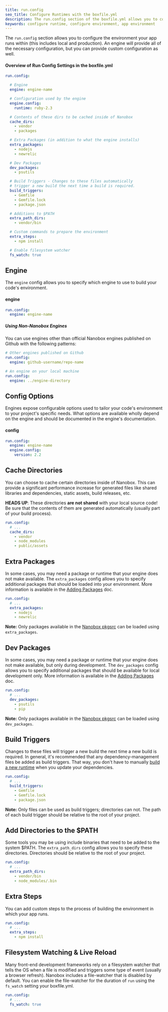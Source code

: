 ```yaml
---
title: run.config
seo_title: Configure Runtimes with the boxfile.yml
description: The run.config section of the boxfile.yml allows you to configure the environment in which your app runs.
keywords: configure runtime, configure environment, app environment
---
```


The `run.config` section allows you to configure the environment your app runs within (this includes local and production). An engine will provide all of the necessary configuration, but you can provide custom configuration as well.

#### Overview of Run Config Settings in the boxfile.yml
```yaml
run.config:

  # Engine
  engine: engine-name

  # Configuration used by the engine
  engine.config:
    runtime: ruby-2.3

  # Contents of these dirs to be cached inside of Nanobox
  cache_dirs:
    - vendor
    - packages

  # Extra Packages (in addition to what the engine installs)
  extra_packages:
    - nodejs
    - newrelic

  # Dev Packages
  dev_packages:
    - psutils

  # Build Triggers - Changes to these files automatically
  # trigger a new build the next time a build is required.
  build_triggers:
    - Gemfile
    - Gemfile.lock
    - package.json

  # Additions to $PATH
  extra_path_dirs:
    - vendor/bin

  # Custom commands to prepare the environment
  extra_steps:
    - npm install

  # Enable filesystem watcher
  fs_watch: true
```

## Engine
The `engine` config allows you to specify which engine to use to build your code's environment.

#### engine
```yaml
run.config:
  engine: engine-name
```

##### Using Non-Nanobox Engines
You can use engines other than official Nanobox engines published on Github with the following patterns:

```yaml
# Other engines published on Github
run.config:
  engine: github-username/repo-name

# An engine on your local machine
run.config:
  engine: ../engine-directory
```


## Config Options
Engines expose configurable options used to tailor your code's environment to your project's specific needs. What options are available wholly depend on the engine and should be documented in the engine's documentation.

#### config
```yaml
run.config:
  engine: engine-name
  engine.config:
    version: 2.2
```

## Cache Directories
You can choose to cache certain directories inside of Nanobox. This can provide a significant performance increase for generated files like shared libraries and dependencies, static assets, build releases, etc.

**HEADS UP**: These directories **are not shared** with your local source code! Be sure that the contents of them are generated automatically (usually part of your build process).

```yaml
run.config:
  # ...
  cache_dirs:
    - vendor
    - node_modules
    - public/assets
 ```

## Extra Packages
In some cases, you may need a package or runtime that your engine does not make available. The `extra_packages` config allows you to specify additional packages that should be loaded into your environment. More information is available in the [Adding Packages](/app-config/adding-packages/) doc.

```yaml
run.config:
  # ...
  extra_packages:
    - nodejs
    - newrelic
```

**Note:** Only packages available in the [Nanobox pkgsrc](http://packages.nanobox.io/2017/11/base/index.html) can be loaded using `extra_packages`.

## Dev Packages
In some cases, you may need a package or runtime that your engine does not make available, but only during development. The `dev_packages` config allows you to specify additional packages that should be available for local development only.  More information is available in the [Adding Packages](/app-config/adding-packages/) doc.

```yaml
run.config:
  # ...
  dev_packages:
    - psutils
    - pip
```

**Note:** Only packages available in the [Nanobox pkgsrc](http://packages.nanobox.io/2017/11/base/index.html) can be loaded using `dev_packages`.

## Build Triggers
Changes to these files will trigger a new build the next time a new build is required. In general, it's recommended that any dependency-management files be added as build triggers. That way, you don't have to manually [build a new runtime](/cli/build-runtime/) when you update your dependencies.

```yaml
run.config:
  # ...
  build_triggers:
    - Gemfile
    - Gemfile.lock
    - package.json
```

**Note:** Only files can be used as build triggers; directories can not. The path of each build trigger should be relative to the root of your project.

## Add Directories to the $PATH
Some tools you may be using include binaries that need to be added to the system $PATH. The `extra_path_dirs` config allows you to specify these directories. Directories should be relative to the root of your project.

```yaml
run.config:
  # ...
  extra_path_dirs:
    - vendor/bin
    - node_modules/.bin
```

## Extra Steps
You can add custom steps to the process of building the environment in which your app runs.

```yaml
run.config:
  # ...
  extra_steps:
    - npm install
```

## Filesystem Watching & Live Reload
Many front-end development frameworks rely on a filesystem watcher that tells the OS when a file is modified and triggers some type of event (usually a browser refresh). Nanobox includes a file-watcher that is disabled by default. You can enable the file-watcher for the duration of `run` using the `fs_watch` setting your boxfile.yml.

```yaml
run.config:
  # ...
  fs_watch: true
```
